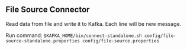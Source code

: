 ## File Source Connector

Read data from file and write it to Kafka. Each line will be new message.

Run command:
`$KAFKA_HOME/bin/connect-standalone.sh config/file-source-standalone.properties config/file-source.properties`
